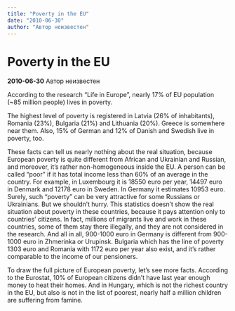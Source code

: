 ```yaml
---
title: "Poverty in the EU"
date: "2010-06-30"
author: "Автор неизвестен"
---
```


# Poverty in the EU

**2010-06-30** Автор неизвестен

According to the research “Life in Europe”, nearly 17% of EU population (~85 million people) lives in poverty.

The highest level of poverty is registered in Latvia (26% of inhabitants), Romania (23%), Bulgaria (21%) and Lithuania (20%). Greece is somewhere near them. Also, 15% of German and 12% of Danish and Swedish live in poverty, too.

These facts can tell us nearly nothing about the real situation, because European poverty is quite different from African and Ukrainian and Russian, and moreover, it’s rather non-homogeneous inside the EU. A person can be called “poor” if it has total income less than 60% of an average in the country. For example, in Luxembourg it is 18550 euro per year, 14497 euro in Denmark and 12178 euro in Sweden. In Germany it estimates 10953 euro. Surely, such “poverty” can be very attractive for some Russians or Ukrainians. But we shouldn’t hurry. This statistics doesn’t show the real situation about poverty in these countries, because it pays attention only to countries’ citizens. In fact, millions of migrants live and work in these countries, some of them stay there illegally, and they are not considered in the research. And all in all, 900-1000 euro in Germany is different from 900-1000 euro in Zhmerinka or Urupinsk. Bulgaria which has the line of poverty 1303 euro and Romania with 1172 euro per year also exist, and it’s rather comparable to the income of our pensioners.

To draw the full picture of European poverty, let’s see more facts. According to the Eurostat, 10% of European citizens didn’t have last year enough money to heat their homes. And in Hungary, which is not the richest country in the EU, but also is not in the list of poorest, nearly half a million children are suffering from famine.